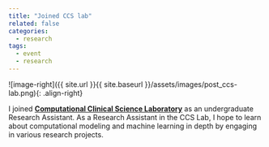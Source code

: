 ```yaml
---
title: "Joined CCS lab"
related: false
categories:
  - research
tags:
  - event
  - research
---
```

![image-right]({{ site.url }}{{ site.baseurl }}/assets/images/post_ccs-lab.png){: .align-right}

I joined [**Computational Clinical Science Laboratory**](https://ccs-lab.github.io/) as an undergraduate Research Assistant.  As a Research Assistant in the CCS Lab, I hope to learn about computational modeling and machine learning in depth by engaging in various research projects.

